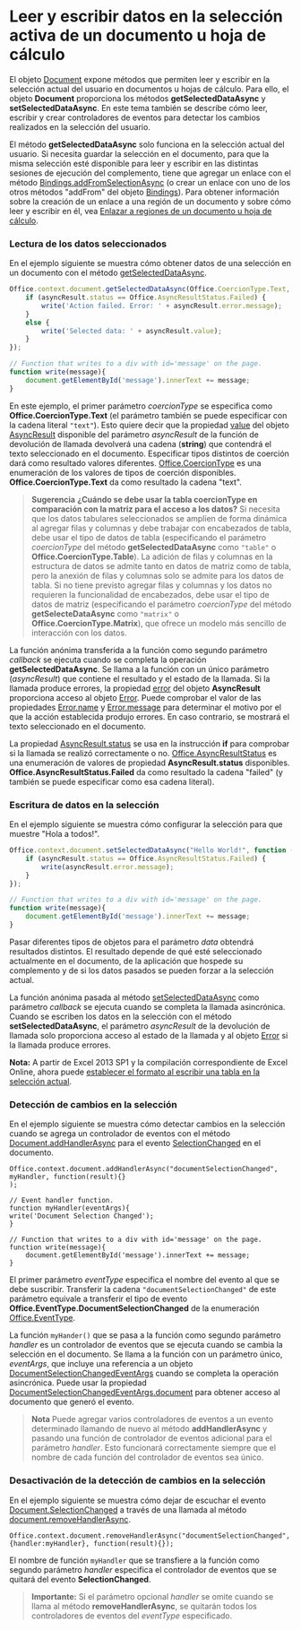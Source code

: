 
# Leer y escribir datos en la selección activa de un documento u hoja de cálculo

El objeto [Document](../../reference/shared/document.md) expone métodos que permiten leer y escribir en la selección actual del usuario en documentos u hojas de cálculo. Para ello, el objeto **Document** proporciona los métodos **getSelectedDataAsync** y **setSelectedDataAsync**. En este tema también se describe cómo leer, escribir y crear controladores de eventos para detectar los cambios realizados en la selección del usuario.

El método **getSelectedDataAsync** solo funciona en la selección actual del usuario. Si necesita guardar la selección en el documento, para que la misma selección esté disponible para leer y escribir en las distintas sesiones de ejecución del complemento, tiene que agregar un enlace con el método [Bindings.addFromSelectionAsync](http://msdn.microsoft.com/en-us/library/edc99214-e63e-43f2-9392-97ead42fc155.aspx) (o crear un enlace con uno de los otros métodos "addFrom" del objeto [Bindings](http://msdn.microsoft.com/en-us/library/09979e31-3bfb-45be-adda-0f7cc2db1fe1.aspx)). Para obtener información sobre la creación de un enlace a una región de un documento y sobre cómo leer y escribir en él, vea [Enlazar a regiones de un documento u hoja de cálculo](../../docs/develop/bind-to-regions-in-a-document-or-spreadsheet.md).


### Lectura de los datos seleccionados


En el ejemplo siguiente se muestra cómo obtener datos de una selección en un documento con el método [getSelectedDataAsync](../../reference/shared/document.getselecteddataasync.md).


```js
Office.context.document.getSelectedDataAsync(Office.CoercionType.Text, function (asyncResult) {
    if (asyncResult.status == Office.AsyncResultStatus.Failed) {
        write('Action failed. Error: ' + asyncResult.error.message);
    }
    else {
        write('Selected data: ' + asyncResult.value);
    }
});

// Function that writes to a div with id='message' on the page.
function write(message){
    document.getElementById('message').innerText += message; 
}
```

En este ejemplo, el primer parámetro _coercionType_ se especifica como **Office.CoercionType.Text** (el parámetro también se puede especificar con la cadena literal `"text"`). Esto quiere decir que la propiedad [value](../../reference/shared/asyncresult.status.md) del objeto [AsyncResult](../../reference/shared/asyncresult.md) disponible del parámetro _asyncResult_ de la función de devolución de llamada devolverá una cadena (**string**) que contendrá el texto seleccionado en el documento. Especificar tipos distintos de coerción dará como resultado valores diferentes. [Office.CoercionType](../../reference/shared/coerciontype-enumeration.md) es una enumeración de los valores de tipos de coerción disponibles. **Office.CoercionType.Text** da como resultado la cadena "text".


 >**Sugerencia**   **¿Cuándo se debe usar la tabla coercionType en comparación con la matriz para el acceso a los datos?** Si necesita que los datos tabulares seleccionados se amplíen de forma dinámica al agregar filas y columnas y debe trabajar con encabezados de tabla, debe usar el tipo de datos de tabla (especificando el parámetro _coercionType_ del método **getSelectedDataAsync** como `"table"` o **Office.CoercionType.Table**). La adición de filas y columnas en la estructura de datos se admite tanto en datos de matriz como de tabla, pero la anexión de filas y columnas solo se admite para los datos de tabla. Si no tiene previsto agregar filas y columnas y los datos no requieren la funcionalidad de encabezados, debe usar el tipo de datos de matriz (especificando el parámetro  _coercionType_ del método **getSelecteDataAsync** como `"matrix"` o **Office.CoercionType.Matrix**), que ofrece un modelo más sencillo de interacción con los datos.

La función anónima transferida a la función como segundo parámetro _callback_ se ejecuta cuando se completa la operación **getSelectedDataAsync**. Se llama a la función con un único parámetro (_asyncResult_) que contiene el resultado y el estado de la llamada. Si la llamada produce errores, la propiedad [error](../../reference/shared/asyncresult.context.md) del objeto **AsyncResult** proporciona acceso al objeto [Error](../../reference/shared/error.md). Puede comprobar el valor de las propiedades [Error.name](../../reference/shared/error.name.md) y [Error.message](../../reference/shared/error.message.md) para determinar el motivo por el que la acción establecida produjo errores. En caso contrario, se mostrará el texto seleccionado en el documento.

La propiedad [AsyncResult.status](../../reference/shared/asyncresult.error.md) se usa en la instrucción **if** para comprobar si la llamada se realizó correctamente o no. [Office.AsyncResultStatus](../../reference/shared/asyncresultstatus-enumeration.md) es una enumeración de valores de propiedad **AsyncResult.status** disponibles. **Office.AsyncResultStatus.Failed** da como resultado la cadena "failed" (y también se puede especificar como esa cadena literal).


### Escritura de datos en la selección


En el ejemplo siguiente se muestra cómo configurar la selección para que muestre "Hola a todos!".


```js
Office.context.document.setSelectedDataAsync("Hello World!", function (asyncResult) {
    if (asyncResult.status == Office.AsyncResultStatus.Failed) {
        write(asyncResult.error.message);
    }
});

// Function that writes to a div with id='message' on the page.
function write(message){
    document.getElementById('message').innerText += message; 
}
```

Pasar diferentes tipos de objetos para el parámetro  _data_ obtendrá resultados distintos. El resultado depende de qué esté seleccionado actualmente en el documento, de la aplicación que hospede su complemento y de si los datos pasados se pueden forzar a la selección actual.

La función anónima pasada al método [setSelectedDataAsync](../../reference/shared/document.setselecteddataasync.md) como parámetro _callback_ se ejecuta cuando se completa la llamada asincrónica. Cuando se escriben los datos en la selección con el método **setSelectedDataAsync**, el parámetro _asyncResult_ de la devolución de llamada solo proporciona acceso al estado de la llamada y al objeto [Error](../../reference/shared/error.md) si la llamada produce errores.

 **Nota:** A partir de Excel 2013 SP1 y la compilación correspondiente de Excel Online, ahora puede [establecer el formato al escribir una tabla en la selección actual](../../docs/excel/format-tables-in-add-ins-for-excel.md).


### Detección de cambios en la selección


En el ejemplo siguiente se muestra cómo detectar cambios en la selección cuando se agrega un controlador de eventos con el método [Document.addHandlerAsync](../../reference/shared/document.addhandlerasync.md) para el evento [SelectionChanged](../../reference/shared/document.selectionchanged.event.md) en el documento.


```
Office.context.document.addHandlerAsync("documentSelectionChanged", myHandler, function(result){} 
);

// Event handler function.
function myHandler(eventArgs){
write('Document Selection Changed');
}

// Function that writes to a div with id='message' on the page.
function write(message){
    document.getElementById('message').innerText += message; 
}
```

El primer parámetro  _eventType_ especifica el nombre del evento al que se debe suscribir. Transferir la cadena `"documentSelectionChanged"` de este parámetro equivale a transferir el tipo de evento **Office.EventType.DocumentSelectionChanged** de la enumeración [Office.EventType](../../reference/shared/eventtype-enumeration.md).

La función `myHander()` que se pasa a la función como segundo parámetro _handler_ es un controlador de eventos que se ejecuta cuando se cambia la selección en el documento. Se llama a la función con un parámetro único, _eventArgs_, que incluye una referencia a un objeto [DocumentSelectionChangedEventArgs](../../reference/shared/document.selectionchangedeventargs.md) cuando se completa la operación asincrónica. Puede usar la propiedad [DocumentSelectionChangedEventArgs.document](../../reference/shared/document.selectionchangedeventargs.document.md) para obtener acceso al documento que generó el evento.


 >**Nota**  Puede agregar varios controladores de eventos a un evento determinado llamando de nuevo al método  **addHandlerAsync** y pasando una función de controlador de eventos adicional para el parámetro _handler_. Esto funcionará correctamente siempre que el nombre de cada función del controlador de eventos sea único.


### Desactivación de la detección de cambios en la selección


En el ejemplo siguiente se muestra cómo dejar de escuchar el evento [Document.SelectionChanged](../../reference/shared/document.selectionchanged.event.md) a través de una llamada al método [document.removeHandlerAsync](../../reference/shared/document.removehandlerasync.md).


```
Office.context.document.removeHandlerAsync("documentSelectionChanged", {handler:myHandler}, function(result){});
```

El nombre de función  `myHandler` que se transfiere a la función como segundo parámetro _handler_ especifica el controlador de eventos que se quitará del evento **SelectionChanged**.


 >**Importante:** Si el parámetro opcional _handler_ se omite cuando se llama al método **removeHandlerAsync**, se quitarán todos los controladores de eventos del _eventType_ especificado.

